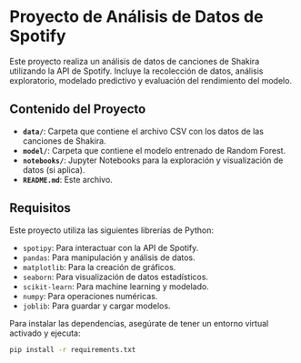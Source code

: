 # Proyecto de Análisis de Datos de Spotify

Este proyecto realiza un análisis de datos de canciones de Shakira utilizando la API de Spotify. Incluye la recolección de datos, análisis exploratorio, modelado predictivo y evaluación del rendimiento del modelo.

## Contenido del Proyecto

- **`data/`**: Carpeta que contiene el archivo CSV con los datos de las canciones de Shakira.
- **`model/`**: Carpeta que contiene el modelo entrenado de Random Forest.
- **`notebooks/`**: Jupyter Notebooks para la exploración y visualización de datos (si aplica).
- **`README.md`**: Este archivo.

## Requisitos

Este proyecto utiliza las siguientes librerías de Python:

- `spotipy`: Para interactuar con la API de Spotify.
- `pandas`: Para manipulación y análisis de datos.
- `matplotlib`: Para la creación de gráficos.
- `seaborn`: Para visualización de datos estadísticos.
- `scikit-learn`: Para machine learning y modelado.
- `numpy`: Para operaciones numéricas.
- `joblib`: Para guardar y cargar modelos.

Para instalar las dependencias, asegúrate de tener un entorno virtual activado y ejecuta:

```bash
pip install -r requirements.txt
